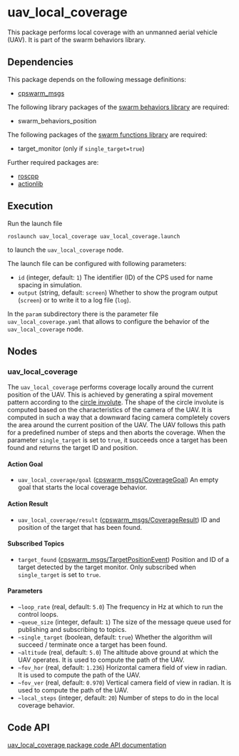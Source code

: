 # uav_local_coverage

This package performs local coverage with an unmanned aerial vehicle (UAV). It is part of the swarm behaviors library.

## Dependencies
This package depends on the following message definitions:
* [cpswarm_msgs](https://cpswarm.github.io/cpswarm_msgs/html/index-msg.html)

The following library packages of the [swarm behaviors library](https://github.com/cpswarm/swarm_behaviors) are required:
* swarm_behaviors_position

The following packages of the [swarm functions library](https://github.com/cpswarm/swarm_functions/) are required:
* target_monitor (only if `single_target=true`)

Further required packages are:
* [roscpp](https://wiki.ros.org/roscpp/)
* [actionlib](https://wiki.ros.org/actionlib/)

## Execution
Run the launch file
```
roslaunch uav_local_coverage uav_local_coverage.launch
```
to launch the `uav_local_coverage` node.

The launch file can be configured with following parameters:
* `id` (integer, default: `1`)
  The identifier (ID) of the CPS used for name spacing in simulation.
* `output` (string, default: `screen`)
  Whether to show the program output (`screen`) or to write it to a log file (`log`).

In the `param` subdirectory there is the parameter file `uav_local_coverage.yaml` that allows to configure the behavior of the `uav_local_coverage` node.

## Nodes

### uav_local_coverage
The `uav_local_coverage` performs coverage locally around the current position of the UAV. This is achieved by generating a spiral movement pattern according to the [circle involute](http://mathworld.wolfram.com/CircleInvolute.html). The shape of the circle involute is computed based on the characteristics of the camera of the UAV. It is computed in such a way that a downward facing camera completely covers the area around the current position of the UAV. The UAV follows this path for a predefined number of steps and then aborts the coverage. When the parameter `single_target` is set to `true`, it succeeds once a target has been found and returns the target ID and position.

#### Action Goal
* `uav_local_coverage/goal` ([cpswarm_msgs/CoverageGoal](https://cpswarm.github.io/cpswarm_msgs/html/action/Coverage.html))
  An empty goal that starts the local coverage behavior.

#### Action Result
* `uav_local_coverage/result` ([cpswarm_msgs/CoverageResult](https://cpswarm.github.io/cpswarm_msgs/html/action/Coverage.html))
  ID and position of the target that has been found.

#### Subscribed Topics
* `target_found` ([cpswarm_msgs/TargetPositionEvent](https://cpswarm.github.io/cpswarm_msgs/html/msg/TargetPositionEvent.html))
  Position and ID of a target detected by the target monitor. Only subscribed when `single_target` is set to `true`.

#### Parameters
* `~loop_rate` (real, default: `5.0`)
  The frequency in Hz at which to run the control loops.
* `~queue_size` (integer, default: `1`)
  The size of the message queue used for publishing and subscribing to topics.
* `~single_target` (boolean, default: `true`)
  Whether the algorithm will succeed / terminate once a target has been found.
* `~altitude` (real, default: `5.0`)
  The altitude above ground at which the UAV operates. It is used to compute the path of the UAV.
* `~fov_hor` (real, default: `1.236`)
  Horizontal camera field of view in radian. It is used to compute the path of the UAV.
* `~fov_ver` (real, default: `0.970`)
  Vertical camera field of view in radian. It is used to compute the path of the UAV.
* `~local_steps` (integer, default: `20`)
  Number of steps to do in the local coverage behavior.

## Code API
[uav_local_coverage package code API documentation](https://cpswarm.github.io/swarm_behaviors/uav_local_coverage/docs/html/files.html)

